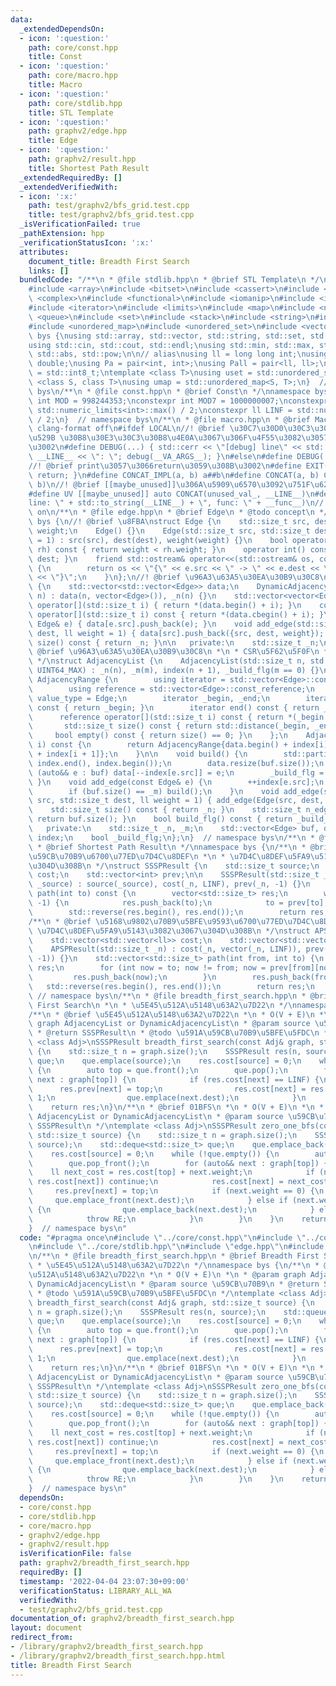 ```yaml
---
data:
  _extendedDependsOn:
  - icon: ':question:'
    path: core/const.hpp
    title: Const
  - icon: ':question:'
    path: core/macro.hpp
    title: Macro
  - icon: ':question:'
    path: core/stdlib.hpp
    title: STL Template
  - icon: ':question:'
    path: graphv2/edge.hpp
    title: Edge
  - icon: ':question:'
    path: graphv2/result.hpp
    title: Shortest Path Result
  _extendedRequiredBy: []
  _extendedVerifiedWith:
  - icon: ':x:'
    path: test/graphv2/bfs_grid.test.cpp
    title: test/graphv2/bfs_grid.test.cpp
  _isVerificationFailed: true
  _pathExtension: hpp
  _verificationStatusIcon: ':x:'
  attributes:
    document_title: Breadth First Search
    links: []
  bundledCode: "/**\n * @file stdlib.hpp\n * @brief STL Template\n */\n#include <algorithm>\n\
    #include <array>\n#include <bitset>\n#include <cassert>\n#include <cmath>\n#include\
    \ <complex>\n#include <functional>\n#include <iomanip>\n#include <iostream>\n\
    #include <iterator>\n#include <limits>\n#include <map>\n#include <numeric>\n#include\
    \ <queue>\n#include <set>\n#include <stack>\n#include <string>\n#include <type_traits>\n\
    #include <unordered_map>\n#include <unordered_set>\n#include <vector>\n\nnamespace\
    \ bys {\nusing std::array, std::vector, std::string, std::set, std::map, std::pair;\n\
    using std::cin, std::cout, std::endl;\nusing std::min, std::max, std::sort, std::reverse,\
    \ std::abs, std::pow;\n\n// alias\nusing ll = long long int;\nusing ld = long\
    \ double;\nusing Pa = pair<int, int>;\nusing Pall = pair<ll, ll>;\nusing ibool\
    \ = std::int8_t;\ntemplate <class T>\nusing uset = std::unordered_set<T>;\ntemplate\
    \ <class S, class T>\nusing umap = std::unordered_map<S, T>;\n}  // namespace\
    \ bys\n/**\n * @file const.hpp\n * @brief Const\n */\nnamespace bys {\nconstexpr\
    \ int MOD = 998244353;\nconstexpr int MOD7 = 1000000007;\nconstexpr int INF =\
    \ std::numeric_limits<int>::max() / 2;\nconstexpr ll LINF = std::numeric_limits<ll>::max()\
    \ / 2;\n}  // namespace bys\n/**\n * @file macro.hpp\n * @brief Macro\n */\n//\
    \ clang-format off\n#ifdef LOCAL\n//! @brief \u30C7\u30D0\u30C3\u30B0\u7528\u51FA\
    \u529B \u30B8\u30E3\u30C3\u30B8\u4E0A\u3067\u306F\u4F55\u3082\u3057\u306A\u3044\
    \u3002\n#define DEBUG(...) { std::cerr << \"[debug] line\" << std::setw(4) <<\
    \ __LINE__ << \": \"; debug(__VA_ARGS__); }\n#else\n#define DEBUG(...)\n#endif\n\
    //! @brief print\u3057\u3066return\u3059\u308B\u3002\n#define EXIT(...) { print(__VA_ARGS__);\
    \ return; }\n#define CONCAT_IMPL(a, b) a##b\n#define CONCAT(a, b) CONCAT_IMPL(a,\
    \ b)\n//! @brief [[maybe_unused]]\u306A\u5909\u6570\u3092\u751F\u6210\u3002\n\
    #define UV [[maybe_unused]] auto CONCAT(unused_val_, __LINE__)\n#define RE std::runtime_error(\"\
    line: \" + std::to_string(__LINE__) + \", func: \" + __func__)\n// clang-format\
    \ on\n/**\n * @file edge.hpp\n * @brief Edge\n * @todo concept\n */\nnamespace\
    \ bys {\n//! @brief \u8FBA\nstruct Edge {\n    std::size_t src, dest;\n    ll\
    \ weight;\n    Edge() {}\n    Edge(std::size_t src, std::size_t dest, ll weight\
    \ = 1) : src(src), dest(dest), weight(weight) {}\n    bool operator<(const Edge&\
    \ rh) const { return weight < rh.weight; }\n    operator int() const { return\
    \ dest; }\n    friend std::ostream& operator<<(std::ostream& os, const Edge& e)\
    \ {\n        return os << \"{\" << e.src << \" -> \" << e.dest << \": \" << e.weight\
    \ << \"}\";\n    }\n};\n//! @brief \u96A3\u63A5\u30EA\u30B9\u30C8\nstruct DynamicAdjacencyList\
    \ {\n    std::vector<std::vector<Edge>> data;\n    DynamicAdjacencyList(std::size_t\
    \ n) : data(n, vector<Edge>()), _n(n) {}\n    std::vector<vector<Edge>>::reference\
    \ operator[](std::size_t i) { return *(data.begin() + i); }\n    const std::vector<vector<Edge>>::const_reference\
    \ operator[](std::size_t i) const { return *(data.cbegin() + i); }\n    void add_edge(const\
    \ Edge& e) { data[e.src].push_back(e); }\n    void add_edge(std::size_t src, std::size_t\
    \ dest, ll weight = 1) { data[src].push_back({src, dest, weight}); }\n    std::size_t\
    \ size() const { return _n; }\n\n   private:\n    std::size_t _n;\n};\n/**\n *\
    \ @brief \u96A3\u63A5\u30EA\u30B9\u30C8\n *\n * CSR\u5F62\u5F0F\n * See: https://qiita.com/Nachia/items/d420c08b333296f54526\n\
    \ */\nstruct AdjacencyList {\n    AdjacencyList(std::size_t n, std::size_t m =\
    \ UINT64_MAX) : _n(n), _m(m), index(n + 1), _build_flg(m == 0) {}\n\n    struct\
    \ AdjacencyRange {\n        using iterator = std::vector<Edge>::const_iterator;\n\
    \        using reference = std::vector<Edge>::const_reference;\n        using\
    \ value_type = Edge;\n        iterator _begin, _end;\n        iterator begin()\
    \ const { return _begin; }\n        iterator end() const { return _end; }\n  \
    \      reference operator[](std::size_t i) const { return *(_begin + i); }\n \
    \       std::size_t size() const { return std::distance(_begin, _end); }\n   \
    \     bool empty() const { return size() == 0; }\n    };\n    AdjacencyRange operator[](std::size_t\
    \ i) const {\n        return AdjacencyRange{data.begin() + index[i], data.begin()\
    \ + index[i + 1]};\n    }\n\n    void build() {\n        std::partial_sum(index.begin(),\
    \ index.end(), index.begin());\n        data.resize(buf.size());\n        for\
    \ (auto&& e : buf) data[--index[e.src]] = e;\n        _build_flg = true;\n   \
    \ }\n    void add_edge(const Edge& e) {\n        ++index[e.src];\n        buf.emplace_back(e);\n\
    \        if (buf.size() == _m) build();\n    }\n    void add_edge(std::size_t\
    \ src, std::size_t dest, ll weight = 1) { add_edge(Edge(src, dest, weight)); }\n\
    \    std::size_t size() const { return _n; }\n    std::size_t n_edge() const {\
    \ return buf.size(); }\n    bool build_flg() const { return _build_flg; }\n\n\
    \   private:\n    std::size_t _n, _m;\n    std::vector<Edge> buf, data;\n    std::vector<std::size_t>\
    \ index;\n    bool _build_flg;\n};\n}  // namespace bys\n/**\n * @file result.hpp\n\
    \ * @brief Shortest Path Result\n */\nnamespace bys {\n/**\n * @brief \u5358\u4E00\
    \u59CB\u70B9\u6700\u77ED\u7D4C\u8DEF\n *\n * \u7D4C\u8DEF\u5FA9\u5143\u3082\u3067\
    \u304D\u308B\n */\nstruct SSSPResult {\n    std::size_t source;\n    std::vector<ll>\
    \ cost;\n    std::vector<int> prev;\n\n    SSSPResult(std::size_t _n, std::size_t\
    \ _source) : source(_source), cost(_n, LINF), prev(_n, -1) {}\n    vector<std::size_t>\
    \ path(int to) const {\n        vector<std::size_t> res;\n        while (to !=\
    \ -1) {\n            res.push_back(to);\n            to = prev[to];\n        }\n\
    \        std::reverse(res.begin(), res.end());\n        return res;\n    }\n};\n\
    /**\n * @brief \u5168\u9802\u70B9\u5BFE\u9593\u6700\u77ED\u7D4C\u8DEF\n *\n *\
    \ \u7D4C\u8DEF\u5FA9\u5143\u3082\u3067\u304D\u308B\n */\nstruct APSPResult {\n\
    \    std::vector<std::vector<ll>> cost;\n    std::vector<std::vector<int>> prev;\n\
    \    APSPResult(std::size_t _n) : cost(_n, vector(_n, LINF)), prev(_n, vector(_n,\
    \ -1)) {}\n    std::vector<std::size_t> path(int from, int to) {\n        vector<std::size_t>\
    \ res;\n        for (int now = to; now != from; now = prev[from][now]) {\n   \
    \         res.push_back(now);\n        }\n        res.push_back(from);\n     \
    \   std::reverse(res.begin(), res.end());\n        return res;\n    }\n};\n} \
    \ // namespace bys\n/**\n * @file breadth_first_search.hpp\n * @brief Breadth\
    \ First Search\n *\n * \u5E45\u512A\u5148\u63A2\u7D22\n */\nnamespace bys {\n\
    /**\n * @brief \u5E45\u512A\u5148\u63A2\u7D22\n *\n * O(V + E)\n *\n * @param\
    \ graph AdjacencyList or DynamicAdjacencyList\n * @param source \u59CB\u70B9\n\
    \ * @return SSSPResult\n * @todo \u591A\u59CB\u70B9\u5BFE\u5FDC\n */\ntemplate\
    \ <class Adj>\nSSSPResult breadth_first_search(const Adj& graph, std::size_t source)\
    \ {\n    std::size_t n = graph.size();\n    SSSPResult res(n, source);\n    std::queue<std::size_t>\
    \ que;\n    que.emplace(source);\n    res.cost[source] = 0;\n    while (!que.empty())\
    \ {\n        auto top = que.front();\n        que.pop();\n        for (auto&&\
    \ next : graph[top]) {\n            if (res.cost[next] == LINF) {\n          \
    \      res.prev[next] = top;\n                res.cost[next] = res.cost[top] +\
    \ 1;\n                que.emplace(next.dest);\n            }\n        }\n    }\n\
    \    return res;\n}\n/**\n * @brief 01BFS\n *\n * O(V + E)\n *\n * @param graph\
    \ AdjacencyList or DynamicAdjacencyList\n * @param source \u59CB\u70B9\n * @return\
    \ SSSPResult\n */\ntemplate <class Adj>\nSSSPResult zero_one_bfs(const Adj& graph,\
    \ std::size_t source) {\n    std::size_t n = graph.size();\n    SSSPResult res(n,\
    \ source);\n    std::deque<std::size_t> que;\n    que.emplace_back(source);\n\
    \    res.cost[source] = 0;\n    while (!que.empty()) {\n        auto top = que.front();\n\
    \        que.pop_front();\n        for (auto&& next : graph[top]) {\n        \
    \    ll next_cost = res.cost[top] + next.weight;\n            if (next_cost >=\
    \ res.cost[next]) continue;\n            res.cost[next] = next_cost;\n       \
    \     res.prev[next] = top;\n            if (next.weight == 0) {\n           \
    \     que.emplace_front(next.dest);\n            } else if (next.weight == 1)\
    \ {\n                que.emplace_back(next.dest);\n            } else {\n    \
    \            throw RE;\n            }\n        }\n    }\n    return res;\n}\n\
    }  // namespace bys\n"
  code: "#pragma once\n#include \"../core/const.hpp\"\n#include \"../core/macro.hpp\"\
    \n#include \"../core/stdlib.hpp\"\n#include \"edge.hpp\"\n#include \"result.hpp\"\
    \n/**\n * @file breadth_first_search.hpp\n * @brief Breadth First Search\n *\n\
    \ * \u5E45\u512A\u5148\u63A2\u7D22\n */\nnamespace bys {\n/**\n * @brief \u5E45\
    \u512A\u5148\u63A2\u7D22\n *\n * O(V + E)\n *\n * @param graph AdjacencyList or\
    \ DynamicAdjacencyList\n * @param source \u59CB\u70B9\n * @return SSSPResult\n\
    \ * @todo \u591A\u59CB\u70B9\u5BFE\u5FDC\n */\ntemplate <class Adj>\nSSSPResult\
    \ breadth_first_search(const Adj& graph, std::size_t source) {\n    std::size_t\
    \ n = graph.size();\n    SSSPResult res(n, source);\n    std::queue<std::size_t>\
    \ que;\n    que.emplace(source);\n    res.cost[source] = 0;\n    while (!que.empty())\
    \ {\n        auto top = que.front();\n        que.pop();\n        for (auto&&\
    \ next : graph[top]) {\n            if (res.cost[next] == LINF) {\n          \
    \      res.prev[next] = top;\n                res.cost[next] = res.cost[top] +\
    \ 1;\n                que.emplace(next.dest);\n            }\n        }\n    }\n\
    \    return res;\n}\n/**\n * @brief 01BFS\n *\n * O(V + E)\n *\n * @param graph\
    \ AdjacencyList or DynamicAdjacencyList\n * @param source \u59CB\u70B9\n * @return\
    \ SSSPResult\n */\ntemplate <class Adj>\nSSSPResult zero_one_bfs(const Adj& graph,\
    \ std::size_t source) {\n    std::size_t n = graph.size();\n    SSSPResult res(n,\
    \ source);\n    std::deque<std::size_t> que;\n    que.emplace_back(source);\n\
    \    res.cost[source] = 0;\n    while (!que.empty()) {\n        auto top = que.front();\n\
    \        que.pop_front();\n        for (auto&& next : graph[top]) {\n        \
    \    ll next_cost = res.cost[top] + next.weight;\n            if (next_cost >=\
    \ res.cost[next]) continue;\n            res.cost[next] = next_cost;\n       \
    \     res.prev[next] = top;\n            if (next.weight == 0) {\n           \
    \     que.emplace_front(next.dest);\n            } else if (next.weight == 1)\
    \ {\n                que.emplace_back(next.dest);\n            } else {\n    \
    \            throw RE;\n            }\n        }\n    }\n    return res;\n}\n\
    }  // namespace bys\n"
  dependsOn:
  - core/const.hpp
  - core/stdlib.hpp
  - core/macro.hpp
  - graphv2/edge.hpp
  - graphv2/result.hpp
  isVerificationFile: false
  path: graphv2/breadth_first_search.hpp
  requiredBy: []
  timestamp: '2022-04-04 23:07:30+09:00'
  verificationStatus: LIBRARY_ALL_WA
  verifiedWith:
  - test/graphv2/bfs_grid.test.cpp
documentation_of: graphv2/breadth_first_search.hpp
layout: document
redirect_from:
- /library/graphv2/breadth_first_search.hpp
- /library/graphv2/breadth_first_search.hpp.html
title: Breadth First Search
---
```

